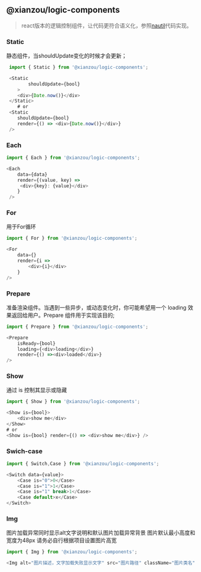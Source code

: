 ## @xianzou/logic-components

> react版本的逻辑控制组件，让代码更符合语义化，参照[nautil](https://www.tangshuang.net/7273.html)代码实现。

### Static

静态组件，当shouldUpdate变化的时候才会更新；

```js
 import { Static } from '@xianzou/logic-components';

 <Static
        shouldUpdate={bool}
    >
    <div>{Date.now()}</div>
 </Static>
    # or
 <Static
    shouldUpdate={bool}
    render={() => <div>{Date.now()}</div>}
 />
```

### Each
```js
import { Each } from '@xianzou/logic-components';

<Each
	data={data}
	render={(value, key) =>
   	 <div>{key}: {value}</div>
	} 
 />
```
### For

用于For循环

```js
import { For } from '@xianzou/logic-components';

<For
	data={}
	render={i =>
        <div>{i}</div>
	}
/>
```

### Prepare
准备渲染组件。当遇到一些异步，或动态变化时，你可能希望用一个 loading 效果返回给用户。Prepare 组件用于实现该目的;
```js
import { Prepare } from '@xianzou/logic-components';

<Prepare
	isReady={bool}
	loading={<div>loading</div>}
    render={() =><div>loaded</div>}
/>
```

### Show
通过 is 控制其显示或隐藏
```js
import { Show } from '@xianzou/logic-components';

<Show is={bool}>
    <div>show me</div>
</Show>
# or
<Show is={bool} render={() => <div>show me</div>} />
```

### Swich-case
```js
import { Switch,Case } from '@xianzou/logic-components';

<Switch data={value}>
    <Case is="0">0</Case>
	<Case is="1">1</Case>
	<Case is="1" break>1</Case>
	<Case default>x</Case>
</Switch>
```
### Img
图片加载异常同时显示alt文字说明和默认图片加载异常背景
图片默认最小高度和宽度为48px 请务必自行根据项目设置图片高宽
```js
import { Img } from '@xianzou/logic-components';

<Img alt="图片描述，文字加载失败显示文字" src="图片路径" className="图片类名" ...{otherProps} />
```
